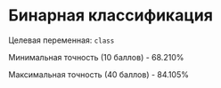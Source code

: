 # Бинарная классификация
Целевая переменная: `class`

Минимальная точность (10 баллов) - 68.210%

Максимальная точность (40 баллов) - 84.105%
        